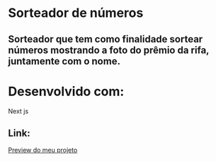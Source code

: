 # Sorteador de números

## Sorteador que tem como finalidade sortear números mostrando a foto do prêmio da rifa, juntamente com o nome.

# Desenvolvido com:
Next js

## Link: 
[Preview do meu projeto](https://sorteador-eta.vercel.app/)